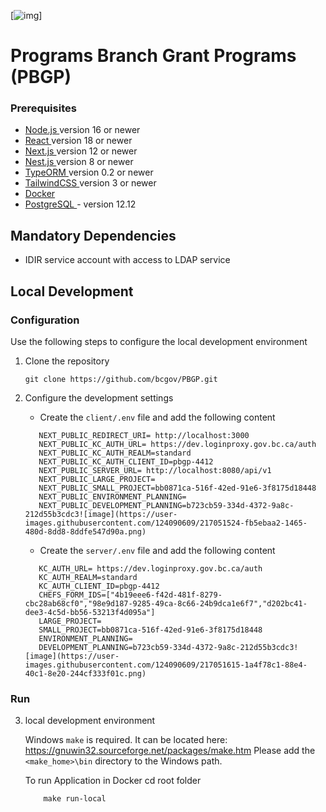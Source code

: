 [![img](https://img.shields.io/badge/Lifecycle-Experimental-339999)]

# Programs Branch Grant Programs (PBGP)


### Prerequisites


- <a href='https://nodejs.org/en/download/' target='_blank'> Node.js </a> version 16 or newer 
- <a href='https://reactjs.org/docs/getting-started.html' target='_blank' > React </a> version 18 or newer
- <a href='https://nextjs.org/' target='_blank' > Next.js </a> version 12 or newer 
- <a href='https://nestjs.com/' target='_blank' > Nest.js </a> version 8 or newer
- <a href='https://typeorm.io/' target='_blank' >TypeORM </a> version 0.2 or newer
- <a href='https://tailwindcss.com/docs/installation' target='_blank' >TailwindCSS </a> version 3 or newer
- <a href='https://www.docker.com/products/docker-desktop/' target='_blank' > Docker </a> 
- <a href='https://www.postgresql.org/download/' target='_blank' >PostgreSQL </a> - version 12.12
   

## Mandatory Dependencies

- IDIR service account with access to LDAP service

## Local Development

### Configuration

Use the following steps to configure the local development environment

1. Clone the repository

   ```
   git clone https://github.com/bcgov/PBGP.git

   ```
2. Configure the development settings

   - Create the `client/.env` file and add the following content

   ```
      NEXT_PUBLIC_REDIRECT_URI= http://localhost:3000
      NEXT_PUBLIC_KC_AUTH_URL= https://dev.loginproxy.gov.bc.ca/auth
      NEXT_PUBLIC_KC_AUTH_REALM=standard
      NEXT_PUBLIC_KC_AUTH_CLIENT_ID=pbgp-4412
      NEXT_PUBLIC_SERVER_URL= http://localhost:8080/api/v1
      NEXT_PUBLIC_LARGE_PROJECT=
      NEXT_PUBLIC_SMALL_PROJECT=bb0871ca-516f-42ed-91e6-3f8175d18448
      NEXT_PUBLIC_ENVIRONMENT_PLANNING=
      NEXT_PUBLIC_DEVELOPMENT_PLANNING=b723cb59-334d-4372-9a8c-212d55b3cdc3![image](https://user-images.githubusercontent.com/124090609/217051524-fb5ebaa2-1465-480d-8dd8-8ddfe547d90a.png)

   ```
   - Create the `server/.env` file and add the following content

   ```
      KC_AUTH_URL= https://dev.loginproxy.gov.bc.ca/auth
      KC_AUTH_REALM=standard
      KC_AUTH_CLIENT_ID=pbgp-4412
      CHEFS_FORM_IDS=["4b19eee6-f42d-481f-8279-cbc28ab68cf0","98e9d187-9285-49ca-8c66-24b9dca1e6f7","d202bc41-dee3-4c5d-bb56-53213f4d095a"]
      LARGE_PROJECT=
      SMALL_PROJECT=bb0871ca-516f-42ed-91e6-3f8175d18448
      ENVIRONMENT_PLANNING=
      DEVELOPMENT_PLANNING=b723cb59-334d-4372-9a8c-212d55b3cdc3![image](https://user-images.githubusercontent.com/124090609/217051615-1a4f78c1-88e4-40c1-8e20-244cf333f01c.png)

    ```
### Run

3. local development environment

   Windows `make` is required.   It can be located here: https://gnuwin32.sourceforge.net/packages/make.htm   Please add the `<make_home>\bin` directory to the Windows path.

   To run Application in Docker 
       cd root folder

     ```
         make run-local
         
     ```
